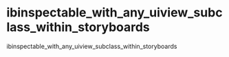 # ibinspectable_with_any_uiview_subclass_within_storyboards
ibinspectable_with_any_uiview_subclass_within_storyboards
